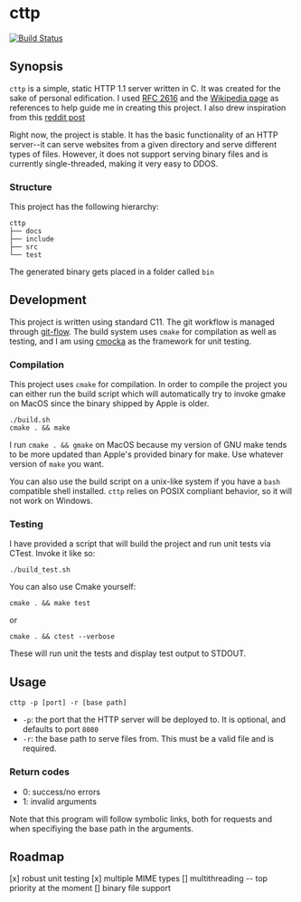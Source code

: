 # cttp

[![Build Status](https://travis-ci.org/afnanenayet/cttp.svg?branch=master)](https://travis-ci.org/afnanenayet/cttp)

## Synopsis

`cttp` is a simple, static HTTP 1.1 server written in C. It was created for the sake of
personal edification. I used [RFC 2616](https://tools.ietf.org/html/rfc2616) and
the [Wikipedia page](https://en.wikipedia.org/wiki/Hypertext_Transfer_Protocol) as
references to help guide me in creating this project. I also drew inspiration from
this [reddit post](https://www.reddit.com/r/dailyprogrammer/comments/6lti17/20170707_challenge_322_hard_static_http_server/)

Right now, the project is stable. It has the basic functionality of an HTTP
server--it can serve websites from a given directory and serve different
types of files. However, it does not support serving binary files and is
currently single-threaded, making it very easy to DDOS.

### Structure

This project has the following hierarchy:

```
cttp
├── docs
├── include
├── src
└── test
```

The generated binary gets placed in a folder called `bin`

## Development

This project is written using standard C11. The git workflow is managed
through [git-flow](https://github.com/nvie/gitflow/). The build system
uses `cmake` for compilation as well as testing, and I am using
[cmocka](https://cmocka.org) as the framework for unit testing.

### Compilation

This project uses `cmake` for compilation. In order to compile the project
you can either run the build script which will
automatically try to invoke gmake on MacOS since the binary shipped by Apple
is older.

    ./build.sh
    cmake . && make

I run `cmake . && gmake` on MacOS because my version of GNU make tends to be
more updated than Apple's provided binary for make. Use whatever version of
`make` you want.

You can also use the build script on a unix-like system if you have a `bash`
compatible shell installed. `cttp` relies on POSIX compliant behavior, so
it will not work on Windows.

### Testing

I have provided a script that will build the project and run unit tests via
CTest. Invoke it like so:

    ./build_test.sh

You can also use Cmake yourself:

    cmake . && make test

or

    cmake . && ctest --verbose

These will run unit the tests and display test output to STDOUT.

## Usage

`cttp -p [port] -r [base path]`

- `-p`: the port that the HTTP server will be deployed to. It is optional,
and defaults to port `8080`
- `-r`: the base path to serve files from. This must be a valid file and is
required.

### Return codes

- 0: success/no errors
- 1: invalid arguments

Note that this program will follow symbolic links, both for requests and when
specifiying the base path in the arguments.

## Roadmap

[x] robust unit testing
[x] multiple MIME types
[] multithreading -- top priority at the moment
[] binary file support
